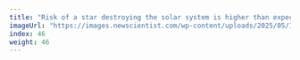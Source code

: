 ```yaml
---
title: "Risk of a star destroying the solar system is higher than expected"
imageUrl: "https://images.newscientist.com/wp-content/uploads/2025/05/15162112/SEI_251246544.jpg?width=788"
index: 46
weight: 46
---
```

